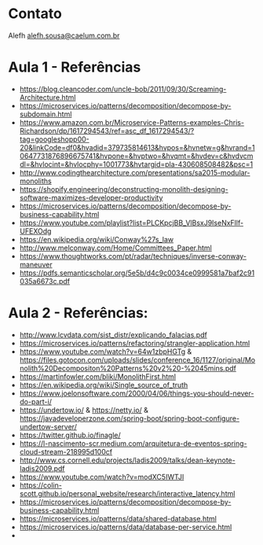 # Contato

Alefh
alefh.sousa@caelum.com.br

# Aula 1 - Referências

- https://blog.cleancoder.com/uncle-bob/2011/09/30/Screaming-Architecture.html
- https://microservices.io/patterns/decomposition/decompose-by-subdomain.html
- https://www.amazon.com.br/Microservice-Patterns-examples-Chris-Richardson/dp/1617294543/ref=asc_df_1617294543/?tag=googleshopp00-20&linkCode=df0&hvadid=379735814613&hvpos=&hvnetw=g&hvrand=10647731876896675741&hvpone=&hvptwo=&hvqmt=&hvdev=c&hvdvcmdl=&hvlocint=&hvlocphy=1001773&hvtargid=pla-430608508482&psc=1
- http://www.codingthearchitecture.com/presentations/sa2015-modular-monoliths
- https://shopify.engineering/deconstructing-monolith-designing-software-maximizes-developer-productivity
- https://microservices.io/patterns/decomposition/decompose-by-business-capability.html
- https://www.youtube.com/playlist?list=PLCKpcjBB_VlBsxJ9IseNxFllf-UFEXOdg
- https://en.wikipedia.org/wiki/Conway%27s_law
- http://www.melconway.com/Home/Committees_Paper.html
- https://www.thoughtworks.com/pt/radar/techniques/inverse-conway-maneuver
- https://pdfs.semanticscholar.org/5e5b/d4c9c0034ce0999581a7baf2c91035a6673c.pdf


# Aula 2 - Referências:

- http://www.lcvdata.com/sist_distr/explicando_falacias.pdf
- https://microservices.io/patterns/refactoring/strangler-application.html
- https://www.youtube.com/watch?v=64w1zbpHGTg & https://files.gotocon.com/uploads/slides/conference_16/1127/original/Monolith%20Decompositon%20Patterns%20v2%20-%2045mins.pdf
- https://martinfowler.com/bliki/MonolithFirst.html
- https://en.wikipedia.org/wiki/Single_source_of_truth
- https://www.joelonsoftware.com/2000/04/06/things-you-should-never-do-part-i/
- https://undertow.io/ & https://netty.io/ & https://javadeveloperzone.com/spring-boot/spring-boot-configure-undertow-server/
- https://twitter.github.io/finagle/
- https://l-nascimento-scr.medium.com/arquitetura-de-eventos-spring-cloud-stream-218995d100cf
- http://www.cs.cornell.edu/projects/ladis2009/talks/dean-keynote-ladis2009.pdf
- https://www.youtube.com/watch?v=modXC5IWTJI
- https://colin-scott.github.io/personal_website/research/interactive_latency.html
- https://microservices.io/patterns/decomposition/decompose-by-business-capability.html
- https://microservices.io/patterns/data/shared-database.html
- https://microservices.io/patterns/data/database-per-service.html
- 
